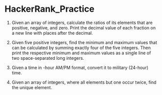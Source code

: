 # HackerRank_Practice

1. Given an array of integers, calculate the ratios of its elements that are positive, negative, and zero. 
   Print the decimal value of each fraction on a new line with  places after the decimal.

2. Given five positive integers, find the minimum and maximum values that can be calculated by summing exactly four of the five integers.
   Then print the respective minimum and maximum values as a single line of two space-separated long integers.

3. Given a time in -hour AM/PM format, convert it to military (24-hour) time.
4. Given an array of integers, where all elements but one occur twice, find the unique element.


